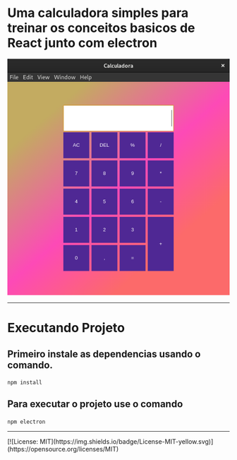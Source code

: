 <h1>Uma calculadora simples para treinar os conceitos basicos de React junto com electron</h1>
<img src="./images/app.png" alt="app">
<br />
<hr />
<h1>Executando Projeto</h1>
<h2>Primeiro instale as dependencias usando o comando.</h2>
<code>npm install</code>
<h2>Para executar o projeto use o comando</h2>
<code>npm electron</code>
<hr />
[![License: MIT](https://img.shields.io/badge/License-MIT-yellow.svg)](https://opensource.org/licenses/MIT)